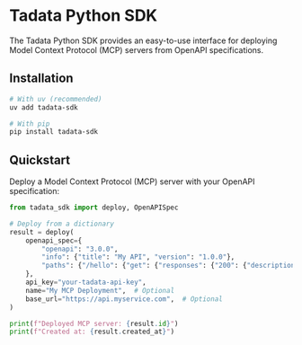 # Tadata Python SDK

The Tadata Python SDK provides an easy-to-use interface for deploying Model Context Protocol (MCP) servers from OpenAPI specifications.

## Installation

```bash
# With uv (recommended)
uv add tadata-sdk

# With pip
pip install tadata-sdk
```

## Quickstart

Deploy a Model Context Protocol (MCP) server with your OpenAPI specification:

```python
from tadata_sdk import deploy, OpenAPISpec

# Deploy from a dictionary
result = deploy(
    openapi_spec={
        "openapi": "3.0.0",
        "info": {"title": "My API", "version": "1.0.0"},
        "paths": {"/hello": {"get": {"responses": {"200": {"description": "OK"}}}}},
    },
    api_key="your-tadata-api-key",
    name="My MCP Deployment",  # Optional
    base_url="https://api.myservice.com",  # Optional
)

print(f"Deployed MCP server: {result.id}")
print(f"Created at: {result.created_at}")
```
